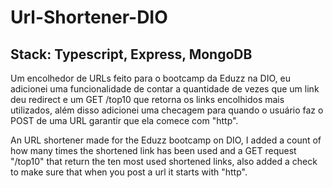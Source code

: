 # Url-Shortener-DIO
## Stack: Typescript, Express, MongoDB

Um encolhedor de URLs feito para o bootcamp da Eduzz na DIO, eu adicionei uma funcionalidade de contar a quantidade de vezes que um link deu redirect e um GET /top10 que retorna os links encolhidos mais utilizados, além disso adicionei uma checagem para quando o usuário faz o POST de uma URL garantir que ela comece com "http".

An URL shortener made for the Eduzz bootcamp on DIO, I added a count of how many times the shortened link has been used and a GET request "/top10" that return the ten most used shortened links, also added a check to make sure that when you post a url it starts with "http".
